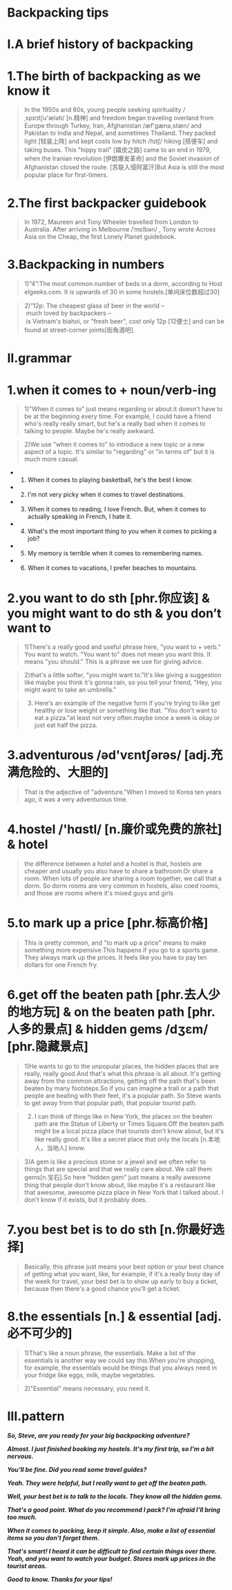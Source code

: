 # Backpacking tips

# I.A brief history of backpacking
# 1.The birth of backpacking as we know it
> In the 1950s and 60s, young people seeking spirituality /ˌspɪrɪtʃu'æləti/ [n.精神] and freedom began traveling overland from Europe through Turkey, Iran, Afghanistan /æf'gænə,stæn/ and Pakistan to India and Nepal, and sometimes Thailand. They packed light [轻装上阵] and kept costs low by hitch /hɪtʃ/ hiking [搭便车] and taking buses. This "hippy trail" [嬉皮之路] came to an end in 1979, when the Iranian revolution [伊朗爆发革命] and the Soviet invasion of Afghanistan closed the route. [苏联入侵阿富汗]But Asia is still the most popular place for first-timers.

# 2.The first backpacker guidebook
> In 1972, Maureen and Tony Wheeler travelled from London to Australia. After arriving in Melbourne /ˈmɛlbən/ , Tony wrote Across Asia on the Cheap, the first Lonely Planet guidebook.

# 3.Backpacking in numbers
> 1)“4”:The most common number of beds in a dorm, according to Hostelgeeks.com. It is upwards
of 30 in some hostels.[单间床位数超过30]

> 2)“12p: The cheapest glass of beer in the world – much loved by backpackers – is Vietnam's biahoi, or "fresh beer", cost only 12p [12便士] and can be found at street-corner joints[街角酒吧].

# II.grammar
# 1.when it comes to + noun/verb-ing
> 1)"When it comes to" just means regarding or about.it doesn't have to be at the beginning every time. For example, I could have a friend who's really really smart, but he's a really bad when it comes to talking to people. Maybe he's really awkward.

> 2)We use "when it comes to" to introduce a new topic or a new aspect of a topic. It's similar to "regarding" or "in terms of" but it is much more casual.

- 1. When it comes to playing basketball, he's the best I know.

- 2. I'm not very picky when it comes to travel destinations.

- 3. When it comes to reading, I love French. But, when it comes to actually speaking in French, I hate it.
- 4. What's the most important thing to you when it comes to picking a job? 
- 5. My memory is terrible when it comes to remembering names.
- 6. When it comes to vacations, I prefer beaches to mountains. 

# 2.you want to do sth [phr.你应该] & you might want to do sth & you don’t want to 
> 1)There's a really good and useful phrase here, "you want to + verb." You want to watch. "You want to" does not mean you want this. It means "you should." This is a phrase we use for giving advice.

> 2)that's a little softer, "you might want to."It's like giving a suggestion like maybe you think it's gonna rain, so you tell your friend, "Hey, you might want to take an umbrella."

> 3) Here's an example of the negative form if you're trying to like get healthy or lose weight or something like that. "You don't want to eat a pizza."at least not very often.maybe once a week is okay.or just eat half the pizza.

# 3.adventurous /əd'vɛntʃərəs/ [adj.充满危险的、大胆的] 
> That is the adjective of "adventure."When I moved to Korea ten years ago, it was a very adventurous time.

# 4.hostel /'hɑstl/ [n.廉价或免费的旅社] & hotel
> the difference between a hotel and a hostel is that, hostels are cheaper and usually you also have to share a bathroom.Or share a room. When lots of people are sharing a room together, we call that a dorm. So dorm rooms are very common in hostels, also coed rooms, and those are rooms where it's mixed guys and girls

# 5.to mark up a price [phr.标高价格]
> This is pretty common, and "to mark up a price" means to make something more expensive.This happens if you go to a sports game. They always mark up the prices. It feels like you have to pay ten dollars for one French fry.

# 6.get off the beaten path [phr.去人少的地方玩]  &  on the beaten path [phr.人多的景点] & hidden gems /dʒɛm/ [phr.隐藏景点]
> 1)He wants to go to the unpopular places, the hidden places that are really, really good.And that's what this phrase is all about. It's getting away from the common attractions, getting off the path that's been beaten by many footsteps.So if you can imagine a trail or a path that people are beating with their feet, it's a popular path. So Steve wants to get away from that popular path, that popular tourist path.

> 2) I can think of things like in New York, the places on the beaten path are the Statue of Liberty or Times Square.Off the beaten path might be a local pizza place that tourists don't know about, but it's like really good. It's like a secret place that only the locals  [n.本地人，当地人]  know.

> 3)A gem is like a precious stone or a jewel and we often refer to things that are special and that we really care about. We call them gems[n.宝石].So here "hidden gem" just means a really awesome thing that people don't know about, like maybe it's a restaurant like that awesome, awesome pizza place in New York that I talked about. I don't know if it exists, but it probably does.

# 7.you best bet is to do sth  [n.你最好选择]
> Basically, this phrase just means your best option or your best chance of getting what you want, like, for example, if it's a really busy day of the week for travel, your best bet is to show up early to buy a ticket, because then there's a good chance you'll get a ticket.

# 8.the essentials [n.]  & essential [adj.必不可少的]
> 1)That's like a noun phrase, the essentials. Make a list of the essentials is another way we could say this.When you're shopping, for example, the essentials would be things that you always need in your fridge like eggs, milk, maybe vegetables.

> 2)"Essential" means necessary, you need it.

# III.pattern
***So, Steve, are you ready for your big backpacking adventure?***

***Almost. I just finished booking my hostels. It's my first trip, so I'm a bit nervous.***

***You'll be fine. Did you read some travel guides?***

***Yeah. They were helpful, but I really want to get off the beaten path.***

***Well, your best bet is to talk to the locals. They know all the hidden gems.***

***That's a good point. What do you recommend I pack? I'm afraid I'll bring too much.***

***When it comes to packing, keep it simple. Also, make a list of essential items so you don't forget them.***

***That's smart! I heard it can be difficult to find certain things over there.***
***Yeah, and you want to watch your budget. Stores mark up prices in the tourist areas.***

***Good to know. Thanks for your tips!***





